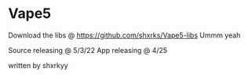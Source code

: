 # Vape5

Download the libs @ https://github.com/shxrks/Vape5-libs
Ummm yeah

Source releasing @ 5/3/22
App releasing @ 4/25

written by shxrkyy
